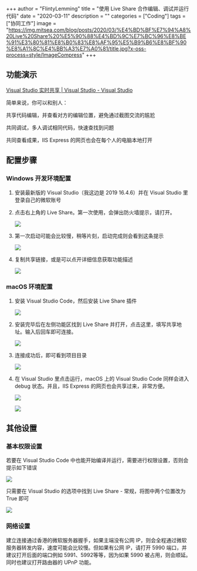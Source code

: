 +++
author = "FlintyLemming"
title = "使用 Live Share 合作编辑、调试并运行代码"
date = "2020-03-11"
description = ""
categories = ["Coding"]
tags = ["协同工作"]
image = "https://img.mitsea.com/blog/posts/2020/03/%E4%BD%BF%E7%94%A8%20Live%20Share%20%E5%90%88%E4%BD%9C%E7%BC%96%E8%BE%91%E3%80%81%E8%B0%83%E8%AF%95%E5%B9%B6%E8%BF%90%E8%A1%8C%E4%BB%A3%E7%A0%81/title.jpg?x-oss-process=style/ImageCompress"
+++

## 功能演示

[Visual Studio 实时共享 | Visual Studio - Visual Studio](https://visualstudio.microsoft.com/zh-hans/services/live-share/)

简单来说，你可以和别人：

共享代码编辑，并查看对方的编辑位置，避免通过截图交流的尴尬

共同调试，多人调试相同代码，快速查找到问题

共同查看成果，IIS Express 的网页也会在每个人的电脑本地打开

## 配置步骤

### Windows 开发环境配置

1. 安装最新版的 Visual Studio（我这边是 2019 16.4.6）并在 Visual Studio 里登录自己的微软账号
2. 点击右上角的 Live Share。第一次使用，会弹出防火墙提示，请打开。

    ![](https://img.mitsea.com/blog/posts/2020/03/%E4%BD%BF%E7%94%A8%20Live%20Share%20%E5%90%88%E4%BD%9C%E7%BC%96%E8%BE%91%E3%80%81%E8%B0%83%E8%AF%95%E5%B9%B6%E8%BF%90%E8%A1%8C%E4%BB%A3%E7%A0%81/1.png?x-oss-process=style/ImageCompress)

3. 第一次启动可能会比较慢，稍等片刻，启动完成则会看到这条提示

    ![](https://img.mitsea.com/blog/posts/2020/03/%E4%BD%BF%E7%94%A8%20Live%20Share%20%E5%90%88%E4%BD%9C%E7%BC%96%E8%BE%91%E3%80%81%E8%B0%83%E8%AF%95%E5%B9%B6%E8%BF%90%E8%A1%8C%E4%BB%A3%E7%A0%81/2.png?x-oss-process=style/ImageCompress)

4. 复制共享链接，或是可以点开详细信息获取功能描述

    ![](https://img.mitsea.com/blog/posts/2020/03/%E4%BD%BF%E7%94%A8%20Live%20Share%20%E5%90%88%E4%BD%9C%E7%BC%96%E8%BE%91%E3%80%81%E8%B0%83%E8%AF%95%E5%B9%B6%E8%BF%90%E8%A1%8C%E4%BB%A3%E7%A0%81/3.png?x-oss-process=style/ImageCompress)

### macOS 环境配置

1. 安装 Visual Studio Code，然后安装 Live Share 插件

    ![](https://img.mitsea.com/blog/posts/2020/03/%E4%BD%BF%E7%94%A8%20Live%20Share%20%E5%90%88%E4%BD%9C%E7%BC%96%E8%BE%91%E3%80%81%E8%B0%83%E8%AF%95%E5%B9%B6%E8%BF%90%E8%A1%8C%E4%BB%A3%E7%A0%81/4.png?x-oss-process=style/ImageCompress)

2. 安装完毕后在左侧功能区找到 Live Share 并打开，点击这里，填写共享地址。输入后回车即可连接。

    ![](https://img.mitsea.com/blog/posts/2020/03/%E4%BD%BF%E7%94%A8%20Live%20Share%20%E5%90%88%E4%BD%9C%E7%BC%96%E8%BE%91%E3%80%81%E8%B0%83%E8%AF%95%E5%B9%B6%E8%BF%90%E8%A1%8C%E4%BB%A3%E7%A0%81/5.png?x-oss-process=style/ImageCompress)

3. 连接成功后，即可看到项目目录

    ![](https://img.mitsea.com/blog/posts/2020/03/%E4%BD%BF%E7%94%A8%20Live%20Share%20%E5%90%88%E4%BD%9C%E7%BC%96%E8%BE%91%E3%80%81%E8%B0%83%E8%AF%95%E5%B9%B6%E8%BF%90%E8%A1%8C%E4%BB%A3%E7%A0%81/6.png?x-oss-process=style/ImageCompress)

4. 在 Visual Studio 里点击运行，macOS 上的 Visual Studio Code 同样会进入 debug 状态。并且，IIS Express 的网页也会共享过来，非常方便。

    ![](https://img.mitsea.com/blog/posts/2020/03/%E4%BD%BF%E7%94%A8%20Live%20Share%20%E5%90%88%E4%BD%9C%E7%BC%96%E8%BE%91%E3%80%81%E8%B0%83%E8%AF%95%E5%B9%B6%E8%BF%90%E8%A1%8C%E4%BB%A3%E7%A0%81/7.png?x-oss-process=style/ImageCompress)

    ![](https://img.mitsea.com/blog/posts/2020/03/%E4%BD%BF%E7%94%A8%20Live%20Share%20%E5%90%88%E4%BD%9C%E7%BC%96%E8%BE%91%E3%80%81%E8%B0%83%E8%AF%95%E5%B9%B6%E8%BF%90%E8%A1%8C%E4%BB%A3%E7%A0%81/8.png?x-oss-process=style/ImageCompress)

## 其他设置

### 基本权限设置

若要在 Visual Studio Code 中也能开始编译并运行，需要进行权限设置，否则会提示如下错误

![](https://img.mitsea.com/blog/posts/2020/03/%E4%BD%BF%E7%94%A8%20Live%20Share%20%E5%90%88%E4%BD%9C%E7%BC%96%E8%BE%91%E3%80%81%E8%B0%83%E8%AF%95%E5%B9%B6%E8%BF%90%E8%A1%8C%E4%BB%A3%E7%A0%81/9.png?x-oss-process=style/ImageCompress)

只需要在 Visual Studio 的选项中找到 Live Share - 常规，将图中两个位置改为 True 即可

![](https://img.mitsea.com/blog/posts/2020/03/%E4%BD%BF%E7%94%A8%20Live%20Share%20%E5%90%88%E4%BD%9C%E7%BC%96%E8%BE%91%E3%80%81%E8%B0%83%E8%AF%95%E5%B9%B6%E8%BF%90%E8%A1%8C%E4%BB%A3%E7%A0%81/10.png?x-oss-process=style/ImageCompress)

### 网络设置

建立连接通过香港的微软服务器握手，如果主端没有公网 IP，则会全程通过微软服务器转发内容，速度可能会比较慢。但如果有公网 IP，请打开 5990 端口，并建议打开后面的端口例如 5991、5992等等，因为如果 5990 被占用，则会顺延。同时也建议打开路由器的 UPnP 功能。